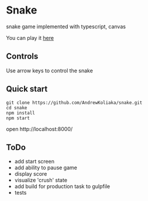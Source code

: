 # Snake
snake game implemented with typescript, canvas

You can play it [here](http://andrewkoliaka.github.io/snake)

## Controls
Use arrow keys to control the snake

## Quick start
```
git clone https://github.com/AndrewKoliaka/snake.git
cd snake
npm install
npm start
```

open http://localhost:8000/

## ToDo
 - add start screen
 - add ability to pause game
 - display score
 - visualize 'crush' state
 - add build for production task to gulpfile
 - tests
